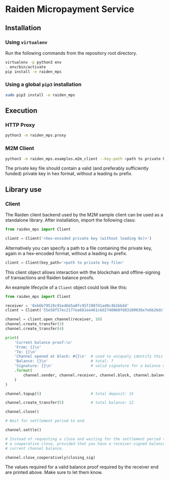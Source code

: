 # Raiden Micropayment Service

## Installation

### Using `virtualenv`

Run the following commands from the repository root directory.

```bash
virtualenv -p python3 env
. env/bin/activate
pip install -e raiden_mps
```

### Using a global `pip3` installation

```bash
sudo pip3 install -e raiden_mps
```

## Execution

### HTTP Proxy
```bash
python3 -m raiden_mps.proxy 
```

### M2M Client
```bash
python3 -m raiden_mps.examples.m2m_client --key-path <path to private key file>
```

The private key file should contain a valid (and preferably sufficiently funded) private key in hex format, without a leading `0x` prefix.

## Library use

### Client
The Raiden client backend used by the M2M sample client can be used as a standalone library. After installation, import the following class:
```python
from raiden_mps import Client

client = Client('<hex-encoded private key (without leading 0x)>')
```

Alternatively you can specify a path to a file containing the private key, again in a hex-encoded format, without a leading `0x` prefix.
```python
client = Client(key_path='<path to private key file>'
```

This client object allows interaction with the blockchain and offline-signing of transactions and Raiden balance proofs.

An example lifecycle of a `Client` object could look like this:

```python
from raiden_mps import Client

receiver = '0xb6b79519c91edbb5a0fc95f190741ad0c4b1bb4d'
client = Client('55e58f57ec2177ea681ee461c6d2740060fd03109036e7e6b26dcf0d16a28169')

channel = client.open_channel(receiver, 10)
channel.create_transfer(3)
channel.create_transfer(4)

print(
    'Current balance proof:\n'
    'From: {}\n'
    'To: {}\n'
    'Channel opened at block: #{}\n'  # used to uniquely identify this channel
    'Balance: {}\n'                   # total: 7
    'Signature: {}\n'                 # valid signature for a balance of 7 on this channel
    .format(
        channel.sender, channel.receiver, channel.block, channel.balance, channel.balance_sig
    )
)

channel.topup(5)                      # total deposit: 15

channel.create_transfer(5)            # total balance: 12

channel.close()

# Wait for settlement period to end.

channel.settle()

# Instead of requesting a close and waiting for the settlement period to end, you can also perform
# a cooperative close, provided that you have a receiver-signed balance proof that matches your
# current channel balance.

channel.close_cooperatively(closing_sig)
```

The values required for a valid balance proof required by the receiver end are printed above. Make sure to let them know.
